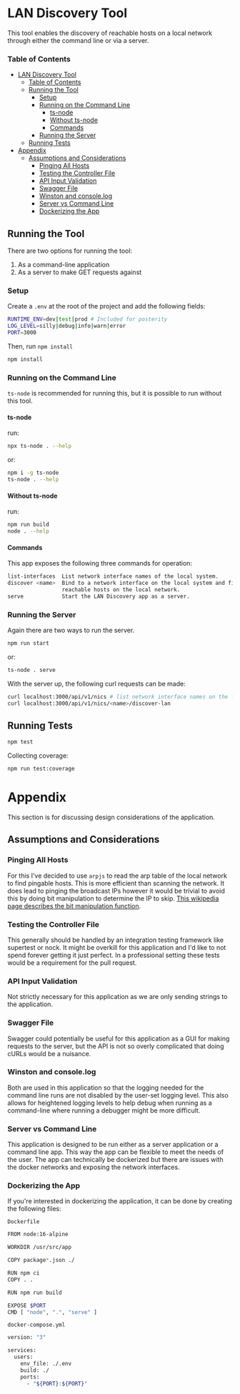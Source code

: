 # LAN Discovery Tool

This tool enables the discovery of reachable hosts on a local network through either the command line or via a server.

### Table of Contents
- [LAN Discovery Tool](#lan-discovery-tool)
    - [Table of Contents](#table-of-contents)
  - [Running the Tool](#running-the-tool)
    - [Setup](#setup)
    - [Running on the Command Line](#running-on-the-command-line)
      - [ts-node](#ts-node)
      - [Without ts-node](#without-ts-node)
      - [Commands](#commands)
    - [Running the Server](#running-the-server)
  - [Running Tests](#running-tests)
- [Appendix](#appendix)
  - [Assumptions and Considerations](#assumptions-and-considerations)
    - [Pinging All Hosts](#pinging-all-hosts)
    - [Testing the Controller File](#testing-the-controller-file)
    - [API Input Validation](#api-input-validation)
    - [Swagger File](#swagger-file)
    - [Winston and console.log](#winston-and-consolelog)
    - [Server vs Command Line](#server-vs-command-line)
    - [Dockerizing the App](#dockerizing-the-app)

## Running the Tool

There are two options for running the tool:
1. As a command-line application
2. As a server to make GET requests against

### Setup

Create a `.env` at the root of the project and add the following fields:
```sh
RUNTIME_ENV=dev|test|prod # Included for posterity
LOG_LEVEL=silly|debug|info|warn|error
PORT=3000
```

Then, run `npm install`
```sh
npm install
```

### Running on the Command Line
`ts-node` is recommended for running this, but it is possible to run without this tool.

#### ts-node
run:
```sh
npx ts-node . --help
```

or:
```sh
npm i -g ts-node
ts-node . --help
```

#### Without ts-node
run:
```sh
npm run build
node . --help
```

#### Commands
This app exposes the following three commands for operation:
```sh
list-interfaces  List network interface names of the local system.
discover <name>  Bind to a network interface on the local system and find
                 reachable hosts on the local network.
serve            Start the LAN Discovery app as a server.
```

### Running the Server
Again there are two ways to run the server.
```sh
npm run start
```

or:
```sh
ts-node . serve
```

With the server up, the following curl requests can be made:
```sh
curl localhost:3000/api/v1/nics # list network interface names on the local system.
curl localhost:3000/api/v1/nics/<name>/discover-lan
```

## Running Tests
```sh
npm test
```

Collecting coverage:
```sh
npm run test:coverage
```

# Appendix

This section is for discussing design considerations of the application.

## Assumptions and Considerations

### Pinging All Hosts
For this I've decided to use `arpjs` to read the arp table of the local network to find pingable hosts. This is more efficient than scanning the network. It does lead to pinging the broadcast IPs however it would be trivial to avoid this by doing bit manipulation to determine the IP to skip. [This wikipedia page describes the bit manipulation function](https://en.wikipedia.org/wiki/Broadcast_address).

### Testing the Controller File
This generally should be handled by an integration testing framework like supertest or nock. It might be overkill for this application and I'd like to not spend forever getting it just perfect. In a professional setting these tests would be a requirement for the pull request. 

### API Input Validation
Not strictly necessary for this application as we are only sending strings to the application.

### Swagger File
Swagger could potentially be useful for this application as a GUI for making requests to the server, but the API is not so overly complicated that doing cURLs would be a nuisance.

### Winston and console.log
Both are used in this application so that the logging needed for the command line runs are not disabled by the user-set logging level. This also allows for heightened logging levels to help debug when running as a command-line where running a debugger might be more difficult.

### Server vs Command Line
This application is designed to be run either as a server application or a command line app. This way the app can be flexible to meet the needs of the user. The app can technically be dockerized but there are issues with the docker networks and exposing the network interfaces.

### Dockerizing the App
If you're interested in dockerizing the application, it can be done by creating the following files:

`Dockerfile`
```sh
FROM node:16-alpine

WORKDIR /usr/src/app

COPY package*.json ./

RUN npm ci
COPY . .

RUN npm run build

EXPOSE $PORT
CMD [ "node", ".", "serve" ]
```

`docker-compose.yml`
```sh
version: "3"

services: 
  users:
    env_file: ./.env
    build: ./
    ports:
      - "${PORT}:${PORT}"
```
